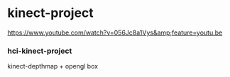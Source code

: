 # kinect-project
https://www.youtube.com/watch?v=056Jc8a1Vys&amp;feature=youtu.be

### hci-kinect-project
kinect-depthmap + opengl box

